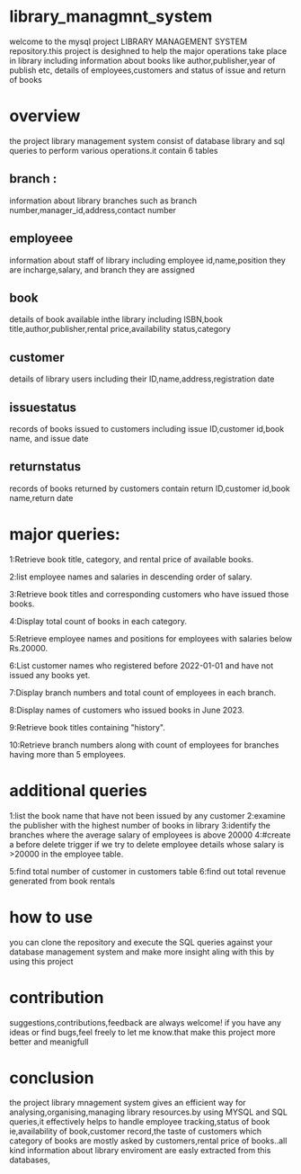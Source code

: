 # library_managmnt_system

welcome to the mysql project LIBRARY MANAGEMENT SYSTEM repository.this project is desighned to help the major operations take place in library including information about books like author,publisher,year of publish etc,
details of employees,customers and status of issue and return of books


# overview

the project library management system consist of database library and sql queries to perform various operations.it contain 6 tables

## branch :
information about library branches such as branch number,manager_id,address,contact number

## employeee
information about staff of library including employee id,name,position they are incharge,salary, and branch they are assigned

## book
details of book available inthe library including ISBN,book title,author,publisher,rental price,availability status,category

## customer
details of library users including their ID,name,address,registration date

## issuestatus
records of books issued to customers including issue ID,customer id,book name, and issue date

## returnstatus
records of books returned by customers contain return ID,customer id,book name,return date

# major queries:

1:Retrieve book title, category, and rental price of available books.

2:list employee names and salaries in descending order of salary.

3:Retrieve book titles and corresponding customers who have issued those books.

4:Display total count of books in each category.

5:Retrieve employee names and positions for employees with salaries below Rs.20000.

6:List customer names who registered before 2022-01-01 and have not issued any books yet.

7:Display branch numbers and total count of employees in each branch.

8:Display names of customers who issued books in June 2023.

9:Retrieve book titles containing "history".

10:Retrieve branch numbers along with count of employees for branches having more than 5 employees.


# additional queries
1:list the book name that have not been issued by any customer
2:examine the publisher with the highest number of books in library
3:identify the branches where the average salary of employees is above 20000
4:#create a before delete trigger if we try to delete employee details whose salary is >20000 in the employee table.

5:find total number of customer in customers table
6:find out total revenue generated from book rentals


# how to use
you can clone the repository and execute the SQL queries against your database management system and make more insight aling with this by using this project

# contribution
suggestions,contributions,feedback are always welcome! if you have any ideas or find bugs,feel freely to let me know.that make this project more better and meanigfull


# conclusion

the project library mnagement system gives an efficient way for analysing,organising,managing library resources.by using MYSQL and SQL queries,it effectively helps to handle employee tracking,status of book ie,availability of book,customer record,the taste of customers which category of books are mostly asked by customers,rental price of books..all kind information about library enviroment are easly extracted from this databases,
